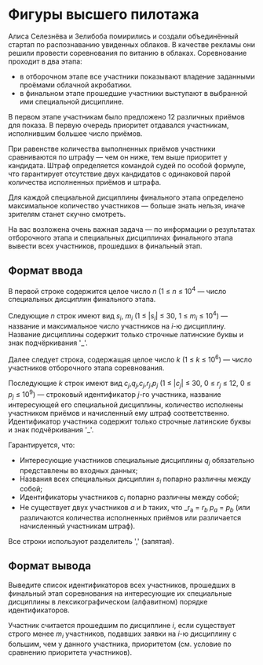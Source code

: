 # Фигуры высшего пилотажа

Алиса Селезнёва и Зелибоба помирились и создали объединённый стартап по распознаванию увиденных облаков. В качестве рекламы они решили провести соревнования по витанию в облаках.
Соревнование проходит в два этапа:
- в отборочном этапе все участники показывают владение заданными проёмами облачной акробатики.
- в финальном этапе прошедшие участники выступают в выбранной ими специальной дисциплине.

В первом этапе участникам было предложено 12 различных приёмов для показа. В первую очередь приоритет отдавался участникам, исполнившим большее число приёмов.

При равенстве количества выполненных приёмов участники сравниваются по штрафу — чем он ниже, тем выше приоритет у кандидата. Штраф определяется командой судей по особой формуле, что гарантирует отсутствие двух кандидатов с одинаковой парой количества исполненных приёмов и штрафа.

 Для каждой специальной дисциплины финального этапа определено максимальное количество участников — больше знать нельзя, иначе зрителям станет скучно смотреть.

 На вас возложена очень важная задача — по информации о результатах отборочного этапа и специальных дисциплинах финального этапа вывести всех участников, прошедших в финальный этап.


## Формат ввода

В первой строке содержится целое число _n_ (1 ≤ _n_ ≤ 10<sup>4</sup> — число специальных дисциплин финального этапа.

Следующие _n_ строк имеют вид _s<sub>i</sub>_, _m<sub>i</sub>_ (1 ≤ |_s<sub>i</sub>_| ≤ 30, 1 ≤ _m<sub>i</sub>_ ≤ 10<sup>4</sup>) — название и максимальное число участников на _i_-ю дисциплину. Название дисциплины содержит только строчные латинские буквы и знак подчёркивания '\_'.

Далее следует строка, содержащая целое число _k_ (1 ≤ _k_ ≤ 10<sup>6</sup>) — число участников отборочного этапа соревнования.

Последующие _k_ строк имеют вид _c<sub>j</sub>_,_q<sub>j</sub>_,_c<sub>j</sub>_,_r<sub>j</sub>_,_p<sub>j</sub>_ (1 ≤ |_c<sub>j</sub>_| ≤ 30, 0 ≤ _r<sub>j</sub>_ ≤ 12, 0 ≤ _p<sub>j</sub>_ ≤ 10<sup>9</sup>) — строковый идентификатор _j_-го участника, название интересующей его специальной дисциплины, количество исполнены участником приёмов и начисленный ему штраф соответственно. Идентификатор участника содержит только строчные латинские буквы и знак подчёркивания '\_'.

Гарантируется, что:
- Интересующие участников специальные дисциплины _q<sub>j</sub>_ обязательно представлены во входных данных;
- Названия всех специальных дисциплин _s<sub>i</sub>_ попарно различны между собой;
- Идентификаторы участников _c<sub>i</sub>_ попарно различны между собой;
- Не существует двух участников _a_ и _b_ таких, что _r<sub>a</sub> = _r<sub>b</sub>_ _p<sub>a</sub>_ = _p<sub>b</sub>_ (или различаются количества исполненных приёмов или различается начисленный участникам штраф).

Все строки используют разделитель ',' (запятая).


## Формат вывода

Выведите список идентификаторов всех участников, прошедших в финальный этап соревнования на интересующие их специальные дисциплины в лексикографическом (алфавитном) порядке идентификаторов.

Участник считается прошедшим по дисциплине _i_, если существует строго менее _m<sub>i</sub>_ участников, подавших заявки на _i_-ю дисциплину с большим, чем у данного участника, приоритетом (см. условие по сравнению приоритета участников).
